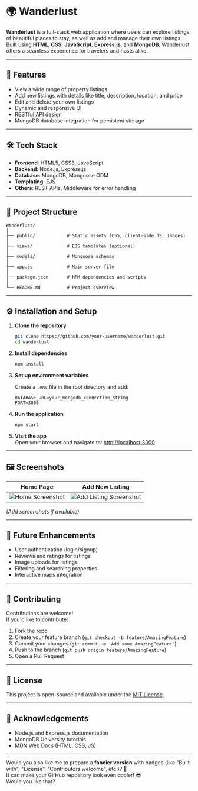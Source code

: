 
# 🌍 Wanderlust

**Wanderlust** is a full-stack web application where users can explore listings of beautiful places to stay, as well as add and manage their own listings.  
Built using **HTML**, **CSS**, **JavaScript**, **Express.js**, and **MongoDB**, Wanderlust offers a seamless experience for travelers and hosts alike.

---

## 🚀 Features

- View a wide range of property listings
- Add new listings with details like title, description, location, and price
- Edit and delete your own listings
- Dynamic and responsive UI
- RESTful API design
- MongoDB database integration for persistent storage

---

## 🛠 Tech Stack

- **Frontend**: HTML5, CSS3, JavaScript
- **Backend**: Node.js, Express.js
- **Database**: MongoDB, Mongoose ODM
- **Templating**: EJS 
- **Others**: REST APIs, Middleware for error handling

---

## 📂 Project Structure

```
Wanderlust/
│
├── public/            # Static assets (CSS, client-side JS, images)
│
├── views/             # EJS templates (optional)
│
├── models/            # Mongoose schemas
│
├── app.js             # Main server file
│
├── package.json       # NPM dependencies and scripts
│
└── README.md          # Project overview
```

---

## ⚙️ Installation and Setup

1. **Clone the repository**
   ```bash
   git clone https://github.com/your-username/wanderlust.git
   cd wanderlust
   ```

2. **Install dependencies**
   ```bash
   npm install
   ```

3. **Set up environment variables**

   Create a `.env` file in the root directory and add:

   ```
   DATABASE_URL=your_mongodb_connection_string
   PORT=3000
   ```

4. **Run the application**
   ```bash
   npm start
   ```

5. **Visit the app**  
   Open your browser and navigate to: [http://localhost:3000](http://localhost:3000)

---

## 🖼️ Screenshots

| Home Page | Add New Listing |
| :---: | :---: |
| ![Home Screenshot](link_to_image) | ![Add Listing Screenshot](link_to_image) |

*(Add screenshots if available)*

---

## 📌 Future Enhancements

- User authentication (login/signup)
- Reviews and ratings for listings
- Image uploads for listings
- Filtering and searching properties
- Interactive maps integration

---

## 🤝 Contributing

Contributions are welcome!  
If you'd like to contribute:

1. Fork the repo
2. Create your feature branch (`git checkout -b feature/AmazingFeature`)
3. Commit your changes (`git commit -m 'Add some AmazingFeature'`)
4. Push to the branch (`git push origin feature/AmazingFeature`)
5. Open a Pull Request

---

## 📄 License

This project is open-source and available under the [MIT License](LICENSE).

---

## 🙌 Acknowledgements

- Node.js and Express.js documentation
- MongoDB University tutorials
- MDN Web Docs (HTML, CSS, JS)

---

Would you also like me to prepare a **fancier version** with badges (like "Built with", "License", "Contributors welcome", etc.)? 🚀  
It can make your GitHub repository look even cooler! 😎  
Would you like that?
